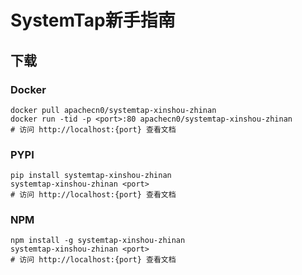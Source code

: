 # SystemTap新手指南

## 下载

### Docker

```
docker pull apachecn0/systemtap-xinshou-zhinan
docker run -tid -p <port>:80 apachecn0/systemtap-xinshou-zhinan
# 访问 http://localhost:{port} 查看文档
```

### PYPI

```
pip install systemtap-xinshou-zhinan
systemtap-xinshou-zhinan <port>
# 访问 http://localhost:{port} 查看文档
```

### NPM

```
npm install -g systemtap-xinshou-zhinan
systemtap-xinshou-zhinan <port>
# 访问 http://localhost:{port} 查看文档
```